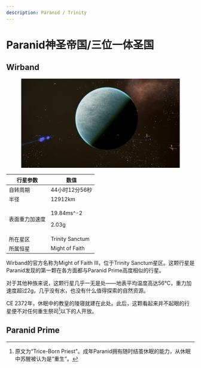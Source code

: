 ```yaml
---
description: Paranid / Trinity
---
```


# Paranid神圣帝国/三位一体圣国

## Wirband

<figure><img src="../.gitbook/assets/TS3.jpg" alt=""><figcaption></figcaption></figure>

| 行星参数    | 数值                            |
| ------- | ----------------------------- |
| 自转周期    | 44小时12分56秒                    |
| 半径      | 12912km                       |
| 表面重力加速度 | <p>19.84ms^-2</p><p>2.03g</p> |
| 所在星区    | Trinity Sanctum               |
| 所属恒星    | Might of Faith                |

Wirband的官方名称为Might of Faith Ⅲ，位于Trinity Sanctum星区。这颗行星是Paranid发现的第一颗在各方面都与Paranid Prime高度相似的行星。

对于其他种族来说，这颗行星几乎一无是处——地表平均温度高达56℃，重力加速度超过2g，几乎没有水，也没有什么值得探索的自然资源。

CE 2372年，休眠中的教皇的陵寝就建在此处。此后，这颗看起来并不起眼的行星便不对任何重生祭司[^1]以下的人开放。

## Paranid Prime



[^1]: 原文为“Trice-Born Priest”。成年Paranid拥有随时结茧休眠的能力，从休眠中苏醒被认为是“重生”。
